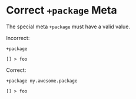 # Correct `+package` Meta

The special meta `+package` must have a valid value.

Incorrect:

```eo
+package

[] > foo
```

Correct:

```eo
+package my.awesome.package

[] > foo
```
